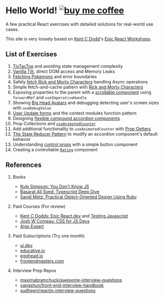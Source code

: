 # Hello World! [![buy me coffee](https://img.shields.io/badge/Buy%20me%20-coffee!-orange.svg?logo=buy-me-a-coffee&color=795548)](https://ko-fi.com/minimithi)

A few practical React exercises with detailed solutions for real-world use cases.

This site is very loosely based on [Kent C Dodd](https://kentcdodds.com/)'s [Epic React Workshops](https://epicreact.dev/).

## List of Exercises

1.  [TicTacToe](/react/hooks/1) and avoiding state management complexity
2.  [Vanilla Tilt](/react/hooks/2), direct DOM access and Memory Leaks
3.  [Fetching Pokemons](/react/hooks/3) and error boundaries
4.  Safely [fetch Rick and Morty Characters](/react/advanced-hooks/1) handling Async operations
5.  Simple fetch-and-cache pattern with [Rick and Morty Characters](/react/advanced-hooks/2)
6.  Exposing properties to the parent with a [scrollable component](/react/advanced-hooks/3) using `forwardRef` and `useImperativeHandle`
7.  Showing [Big Head Avatars](/react/advanced-hooks/4) and debugging detecting user's screen sizes with `useDebugValue`
8.  [User Update forms](/react/patterns/1) and the context modules function pattern
9.  Designing [flexible compound accordion components](/react/patterns/2)
10. Prop Collections and [`useAnimatedCounter`](/react/patterns/3)
11. Add additional functionality to `useAnimatedCounter` with [Prop Getters](/react/patterns/4)
12. [The State Reducer Pattern](/react/patterns/5) to modify an accordion component's default behavior
13. Understanding [control props](/react/patterns/6) with a simple button component
14. Creating a controllable [`Rating`](/react/patterns/7) component

## References

1. Books

    - [Kyle Simpson: You Don't Know JS](https://github.com/getify/You-Dont-Know-JS)
    - [Basarat Ali Syed: Typescript Deep Dive](https://basarat.gitbook.io/typescript/)
    - [Sandi Metz: Practical Object-Oriented Design Using Ruby](https://www.poodr.com/)

2. Paid Courses (For review)

    - [Kent C Dodds: Epic React.dev](https://epicreact.dev/) and [Testing Javascript](https://testingjavascript.com/)
    - [Josh W Comeau: CSS for JS Devs](https://css-for-js.dev/)
    - [Algo Expert](https://www.algoexpert.io/)

3. Paid Subscriptions (Try one month)

    - [ui.dev](https://ui.dev/)
    - [educative.io](https://www.educative.io/)
    - [egghead.io](https://egghead.io/)
    - [frontendmasters.com](https://frontendmasters.com/)

4. Interview Prep Repos

    - [maximabramchuck/awesome-interview-questions](https://github.com/MaximAbramchuck/awesome-interview-questions#javascript)
    - [yangshun/front-end-interview-handbook](https://github.com/yangshun/front-end-interview-handbook)
    - [sudheerj/reactjs-interview-questions](https://github.com/sudheerj/reactjs-interview-questions)
